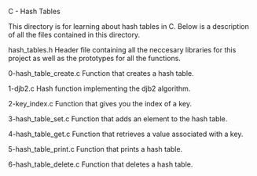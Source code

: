 C - Hash Tables

This directory is for learning about hash tables in C. Below is a description of all the files contained in this directory.

hash_tables.h
Header file containing all the neccesary libraries for this project as well as the prototypes for all the functions.

0-hash_table_create.c
Function that creates a hash table.

1-djb2.c
Hash function implementing the djb2 algorithm.

2-key_index.c
Function that gives you the index of a key.

3-hash_table_set.c
Function that adds an element to the hash table.

4-hash_table_get.c
Function that retrieves a value associated with a key.

5-hash_table_print.c
Function that prints a hash table.

6-hash_table_delete.c
Function that deletes a hash table.

